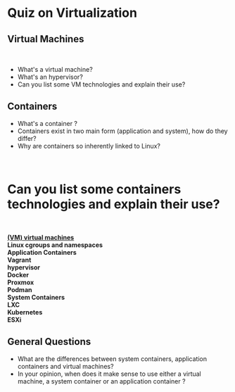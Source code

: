 # Quiz on Virtualization

## Virtual Machines
<br>

+ What's a virtual machine?<br>
+ What's an hypervisor?<br>
+ Can you list some VM technologies and explain their use?<br>

## Containers

+ What's a container ?
+ Containers exist in two main form (application and system), how do they differ?
+ Why are containers so inherently linked to Linux?<br><br><br>

# Can you list some containers technologies and explain their use?
<br><b>

[(VM) virtual machines](/exercises/virtual-machines.md#sub-section)<br>
Linux cgroups and namespaces<br>
Application Containers<br>
Vagrant<br>
hypervisor<br>
Docker<br>
Proxmox<br>
Podman<br>
System Containers<br>
LXC<br>
Kubernetes<br>
ESXi<br></b>




## General Questions
+ What are the differences between system containers, application containers and virtual machines?
+ In your opinion, when does it make sense to use either a virtual machine, a system container or an application container ?